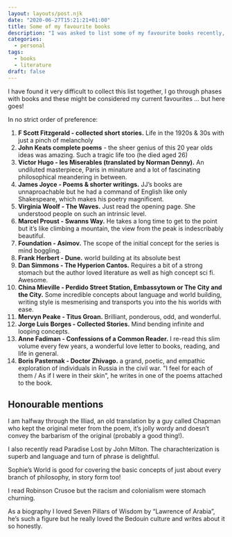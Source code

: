 ```yaml
---
layout: layouts/post.njk
date: "2020-06-27T15:21:21+01:00"
title: Some of my favourite books
description: "I was asked to list some of my favourite books recently, so I compiled the following list, which is very loose and still might be missing some of my favourites!"
categories:
  - personal
tags:
  - books
  - literature
draft: false
---
```


I have found it very difficult to collect this list together, I go through phases with books and these might be considered my current favourites ... but here goes!

In no strict order of preference:

1. **F Scott Fitzgerald - collected short stories.** Life in the 1920s & 30s with just a pinch of melancholy
2. **John Keats complete poems** - the sheer genius of this 20 year olds ideas was amazing. Such a tragic life too (he died aged 26)
3. **Victor Hugo - les Miserables (translated by Norman Denny).** An undiluted masterpiece, Paris in minature and a lot of fascinating philosophical meandering in between.
4. **James Joyce - Poems & shorter writings.** JJ’s books are unnaproachable but he had a command of English like only Shakespeare, which makes his poetry magnificent.
5. **Virginia Woolf - The Waves.** Just read the opening page. She understood people on such an intrinsic level.
6. **Marcel Proust - Swanns Way.** He takes a long time to get to the point but it’s like climbing a mountain, the view from the peak is indescribably beautiful.
7. **Foundation - Asimov.** The scope of the initial concept for the series is mind boggling.
8. **Frank Herbert - Dune.** world building at its absolute best
9. **Dan Simmons - The Hyperion Cantos.** Requires a bit of a strong stomach but the author loved literature as well as high concept sci fi. Awesome.
10. **China Mieville - Perdido Street Station, Embassytown or The City and the City.** Some incredible concepts about language and world building, writing style is mesmerising and transports you into the his worlds with ease.
11. **Mervyn Peake - Titus Groan.** Brilliant, ponderous, odd, and wonderful.
12. **Jorge Luis Borges - Collected Stories.** Mind bending infinite and looping concepts.
13. **Anne Fadiman - Confessions of a Common Reader.** I re-read this slim volume every few years, a wonderful love letter to books, reading, and life in general.
14. **Boris Pasternak - Doctor Zhivago.** a grand, poetic, and empathic exploration of individuals in Russia in the civil war. "I feel for each of them / As if I were in their skin", he writes in one of the poems attached to the book.

## Honourable mentions

I am halfway through the Illiad, an old translation by a guy called Chapman who kept the original meter from the poem, it’s jolly wordy and doesn’t convey the barbarism of the original (probably a good thing!).

I also recently read Paradise Lost by John Milton. The charachterization is superb and language and turn of phrase is delightful.

Sophie’s World is good for covering the basic concepts of just about every branch of philosophy, in story form too!

I read Robinson Crusoe but the racism and colonialism were stomach churning.

As a biography I loved Seven Pillars of Wisdom by “Lawrence of Arabia”, he’s such a figure but he really loved the Bedouin culture and writes about it so honestly.
